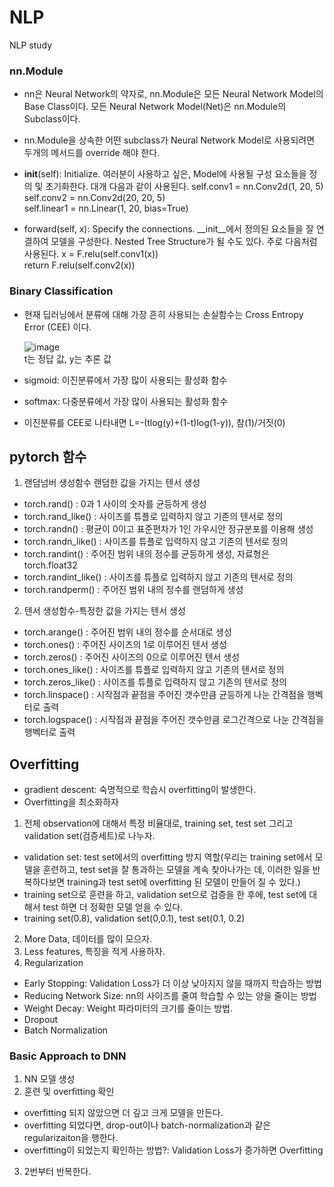 # NLP
NLP study

### nn.Module
- nn은 Neural Network의 약자로, nn.Module은 모든 Neural Network Model의 Base Class이다. 모든 Neural Network Model(Net)은 nn.Module의 Subclass이다.
- nn.Module을 상속한 어떤 subclass가 Neural Network Model로 사용되려면 두개의 메서드를 override 해야 한다.

- __init__(self): Initialize. 여러분이 사용하고 싶은, Model에 사용될 구성 요소들을 정의 및 초기화한다. 대개 다음과 같이 사용된다.
self.conv1 = nn.Conv2d(1, 20, 5)  
self.conv2 = nn.Conv2d(20, 20, 5)  
self.linear1 = nn.Linear(1, 20, bias=True)  

- forward(self, x): Specify the connections. __init__에서 정의된 요소들을 잘 연결하여 모델을 구성한다. Nested Tree Structure가 될 수도 있다. 주로 다음처럼 사용된다.
x = F.relu(self.conv1(x))  
return F.relu(self.conv2(x))  

### Binary Classification
- 현재 딥러닝에서 분류에 대해 가장 흔히 사용되는 손실함수는 Cross Entropy Error (CEE) 이다.  

  ![image](https://user-images.githubusercontent.com/68810660/104878350-1c09ab80-599f-11eb-9bc5-fa6e96dd5f88.png)  
  t는 정답 값, y는 추론 값

- sigmoid: 이진분류에서 가장 많이 사용되는 활성화 함수
- softmax: 다중분류에서 가장 많이 사용되는 활성화 함수

- 이진분류를 CEE로 나타내면 L=-(tlog(y)+(1-t)log(1-y)), 참(1)/거짓(0)


## pytorch 함수
1. 랜덤넘버 생성함수
랜덤한 값을 가지는 텐서 생성
- torch.rand() : 0과 1 사이의 숫자를 균등하게 생성
- torch.rand_like() : 사이즈를 튜플로 입력하지 않고 기존의 텐서로 정의
- torch.randn() : 평균이 0이고 표준편차가 1인 가우시안 정규분포를 이용해 생성
- torch.randn_like() :  사이즈를 튜플로 입력하지 않고 기존의 텐서로 정의
- torch.randint() : 주어진 범위 내의 정수를 균등하게 생성, 자료형은 torch.float32
- torch.randint_like() : 사이즈를 튜플로 입력하지 않고 기존의 텐서로 정의
- torch.randperm() : 주어진 범위 내의 정수를 랜덤하게 생성

2. 텐서 생성함수-특정한 값을 가지는 텐서 생성
- torch.arange() : 주어진 범위 내의 정수를 순서대로 생성
- torch.ones() : 주어진 사이즈의 1로 이루어진 텐서 생성
- torch.zeros() : 주어진 사이즈의 0으로 이루어진 텐서 생성
- torch.ones_like() : 사이즈를 튜플로 입력하지 않고 기존의 텐서로 정의
- torch.zeros_like() : 사이즈를 튜플로 입력하지 않고 기존의 텐서로 정의
- torch.linspace() : 시작점과 끝점을 주어진 갯수만큼 균등하게 나눈 간격점을 행벡터로 출력
- torch.logspace() : 시작점과 끝점을 주어진 갯수만큼 로그간격으로 나눈 간격점을 행벡터로 출력

## Overfitting
- gradient descent: 숙명적으로 학습시 overfitting이 발생한다.
- Overfitting을 최소화하자
1. 전체 observation에 대해서 특정 비율대로, training set, test set 그리고 validation set(검증세트)로 나누자.
- validation set: test set에서의 overfitting 방지 역할(우리는 training set에서 모델을 훈련하고, test set을 잘 통과하는 모델을 계속 찾아나가는 데, 이러한 일을 반복하다보면 training과 test set에 overfitting 된 모델이 만들어 질 수 있다.)
- training set으로 훈련을 하고, validation set으로 검증을 한 후에, test set에 대해서 test 하면 더 정확한 모델 얻을 수 있다.
- training set(0.8), validation set(0,0.1), test set(0.1, 0.2)

2. More Data, 데이터를 많이 모으자.
3. Less features, 특징을 적게 사용하자.
4. Regularization
- Early Stopping: Validation Loss가 더 이상 낮아지지 않을 때까지 학습하는 방법
- Reducing Network Size: nn의 사이즈를 줄여 학습할 수 있는 양을 줄이는 방법
- Weight Decay: Weight 파라미터의 크기를 줄이는 방법.
- Dropout
- Batch Normalization

### Basic Approach to DNN
1. NN 모델 생성
2. 훈련 및 overfitting 확인
- overfitting 되지 않았으면 더 깊고 크게 모델을 만든다.
- overfitting 되었다면, drop-out이나 batch-normalization과 같은 regularizaiton을 행한다.
- overfitting이 되었는지 확인하는 방법?: Validation Loss가 증가하면 Overfitting
3. 2번부터 반복한다.

